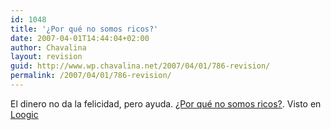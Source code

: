 ```yaml
---
id: 1048
title: '¿Por qué no somos ricos?'
date: 2007-04-01T14:44:04+02:00
author: Chavalina
layout: revision
guid: http://www.wp.chavalina.net/2007/04/01/786-revision/
permalink: /2007/04/01/786-revision/
---
```

El dinero no da la felicidad, pero ayuda. <a href="http://bolsaovejuna.com/2007/03/por-qu-no-somos-ricos.html" target="_blank">¿Por qué no somos ricos?</a>. Visto en <a href="http://www.loogic.com/index.php/2007/04/01/loogic-links-29/" target="_blank">Loogic</a>
